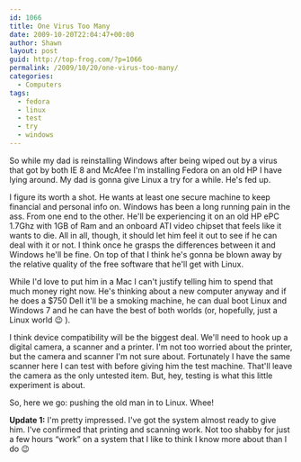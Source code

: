 ```yaml
---
id: 1066
title: One Virus Too Many
date: 2009-10-20T22:04:47+00:00
author: Shawn
layout: post
guid: http://top-frog.com/?p=1066
permalink: /2009/10/20/one-virus-too-many/
categories:
  - Computers
tags:
  - fedora
  - linux
  - test
  - try
  - windows
---
```

So while my dad is reinstalling Windows after being wiped out by a virus that got by both IE 8 and McAfee I'm installing Fedora on an old HP I have lying around. My dad is gonna give Linux a try for a while. He's fed up. 

I figure its worth a shot. He wants at least one secure machine to keep financial and personal info on. Windows has been a long running pain in the ass. From one end to the other. He'll be experiencing it on an old HP ePC 1.7Ghz with 1GB of Ram and an onboard ATI video chipset that feels like it wants to die. All in all, though, it should let him feel it out to see if he can deal with it or not. I think once he grasps the differences between it and Windows he'll be fine. On top of that I think he's gonna be blown away by the relative quality of the free software that he'll get with Linux.

While I'd love to put him in a Mac I can't justify telling him to spend that much money right now. He's thinking about a new computer anyway and if he does a $750 Dell it'll be a smoking machine, he can dual boot Linux and Windows 7 and he can have the best of both worlds (or, hopefully, just a Linux world 😉 ).

I think device compatibility will be the biggest deal. We'll need to hook up a digital camera, a scanner and a printer. I'm not too worried about the printer, but the camera and scanner I'm not sure about. Fortunately I have the same scanner here I can test with before giving him the test machine. That'll leave the camera as the only untested item. But, hey, testing is what this little experiment is about. 

So, here we go: pushing the old man in to Linux. Whee!



**Update 1:** I'm pretty impressed. I've got the system almost ready to give him. I've confirmed that printing and scanning work. Not too shabby for just a few hours &#8220;work&#8221; on a system that I like to think I know more about than I do 😉